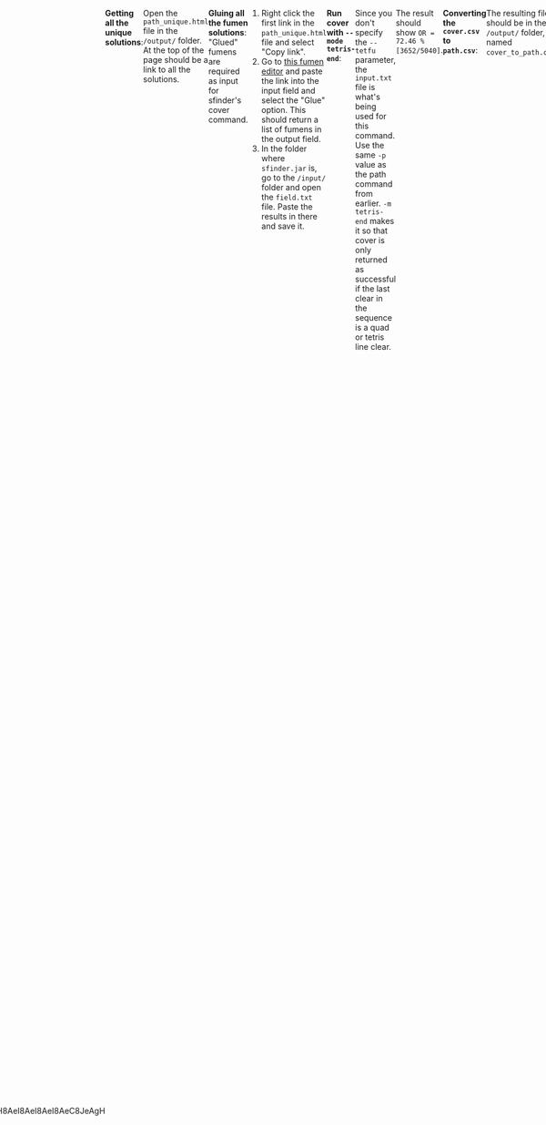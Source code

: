 ```yaml
---
title: Custom Minimals
tags:
- Solution Finder
---
```

<meta name="description" content="Description, installation, and usage of programs that will allow you to find minimals based on a cover.csv output with Hillosanation's Cover-To-Path program." />
<style>
header{max-width: 700px; left: 50%; transform: translateX(-50%); padding: 0 2em;}
body{display: flex; justify-content: center;}
.singlePage{width: -webkit-fill-available; max-width: 700px;}
</style>

## Custom Cover-Based Minimals
A special method of generating minimals, where you can get minimal sets for **maximizing a setup's quad clear chance, T-Spin chance, etc.** by converting solution finder's  [[sfinder-docs/sfinder cover.md|cover]] output into a `path.csv` file, allowing [[sfinder-docs/strict minimals|sfinder-strict-minimal]] to work its magic.
___
## Finding Custom Cover-Based Minimals
This is currently done through [SaNoy's](https://github.com/SaNoyGit/) **Cover-to-Path Script**.

#### Downloading:
1. Download the [Cover-to-Path script](https://cdn.discordapp.com/attachments/569728778985537587/982997795986350110/cover-to-path.py) and place it in the folder where `sfinder.jar` is.
2. Download the [unglueFumen script](https://cdn.discordapp.com/attachments/853378199525916732/982998615909871646/unglueFumen.js) and place it in the folder where `sfinder.jar` is.
___
## Example Path and Usage
<div style="display: flex; align-items: center;">
<div><p>
    We're going to get the minimal <strong>Quad PC</strong> solutions for this particular board. To do this we'll:
    <ol>
        <li>Get all the unique solutions for the field through path.</li>
        <li>Convert it all to their glued versions.</li>
        <li>Run cover with <code>--mode tetris-end</code>.</li>
        <li>Convert the <code>cover.csv</code> file to <code>path.csv</code>.</li>
        <li>Run sfinder-strict-minimals.</li>
    </ol>
</p></div>
<figfumen style="flex-shrink: 0" clipboard="false" height="9">v115@VgC8GeC8GeC8GeE8CeH8AeI8AeI8AeI8AeC8JeAgH</figfumen>
</div>

**Getting all the unique solutions**:
```{title="Example Path Command"}
Input:
java -jar sfinder.jar path -t v115@VgC8GeC8GeC8GeE8CeH8AeI8AeI8AeI8AeC8JeAgH -p *! -c 8

Output:
...
# Output file
Found path [unique] = 28
Found path [minimal] = 26
```
Open the `path_unique.html` file in the `/output/` folder. At the top of the page should be a link to all the solutions.

**Gluing all the fumen solutions**:<br>
"Glued" fumens are required as input for sfinder's cover command. 
1. Right click the first link in the `path_unique.html` file and select "Copy link".
2. Go to <a href="https://hsterts.github.io/Fumenities/">this fumen editor</a> and paste the link into the input field and select the "Glue" option. This should return a list of fumens in the output field.
3. In the folder where `sfinder.jar` is, go to the `/input/` folder and open the `field.txt` file. Paste the results in there and save it.

**Run cover with `--mode tetris-end`**:
```{title="Example Cover Command"}
java -jar sfinder.jar cover -p *! -m tetris-end
```
Since you don't specify the `--tetfu` parameter, the `input.txt` file is what's being used for this command. Use the same `-p` value as the path command from earlier. `-m tetris-end` makes it so that cover is only returned as successful if the last clear in the sequence is a quad or tetris line clear.

The result should show `OR = 72.46 % [3652/5040]`.

**Converting the `cover.csv` to `path.csv`**:
```{title="Example Cover-to-Path Command}
py cover-to-path.py output/cover.csv
```
The resulting file should be in the `/output/` folder, named `cover_to_path.csv`.

**Running sfinder-strict-minimals**:
If you've installed sfinder-strict-minimals properly, it should just be:
```{title="Example Sfinder-Strict-Minimals Command"}
sfinder-minimal output/cover_to_path.csv
```
The result should tell you that you need **22 solutions**. This means that those **22 solutions are required to reach 72.46% Quad PC chances** for this setup. This is our output.

Afterwards you can open the `path_minimal_strict.md` or get it through Marfung's makeMinimals script.

<div style="text-align: center;">
<fumen size="10" height="9" clipboard="false">v115@VgC8i0BthlC8Rpg0whBtglC8RpQ4ywglE8R4wwH8Q4?I8whI8whI8whC8JeAgWTADX7rDy4CwBFbU9AVVt2AFrvAA</fumen>
<fumen size="10" height="9" clipboard="false">v115@VgC8h0R4ilC8g0R4whglRpC8g0ywAtRpE8wwBtH8At?I8whI8whI8whC8JeAgWTADX7rDy4CwBFbU9AVVt2AFrvAA</fumen>
<fumen size="10" height="9" clipboard="false">v115@VgC8i0whQ4hlC8RpBtR4glC8Rpg0BtQ4glE8ywH8ww?I8whI8whI8whC8JeAgWTADX7rDy4CwBFb85AV1IEBFrvAA</fumen>
<fumen size="10" height="9" clipboard="false">v115@VgC8h0AtwhilC8g0BtR4RpC8g0AtR4glRpE8ywH8ww?I8whI8whI8whC8JeAgWTADX7rDy4CwBFb85AV1IEBFrvAA</fumen>
<fumen size="10" height="9" clipboard="false">v115@VgC8RpQ4BthlC8RpR4BtglC8i0ywglE8g0Q4wwH8wh?I8whI8whI8whC8JeAgWTADX7rDy4CwBFb85AQl2KBFrvAA</fumen>
<fumen size="10" height="9" clipboard="false">v115@VgC8h0R4AtRpC8g0R4BtRpC8g0ywilE8wwAtglH8wh?I8whI8whI8whC8JeAgWTADX7rDy4CwBFb85AQl2KBFrvAA</fumen>
<fumen size="10" height="9" clipboard="false">v115@VgC8RpywAtg0C8RpglwwBtg0C8ilR4h0E8R4AtH8wh?I8whI8whI8whC8JeAgWTADX7rDy4CwBFb85AQl2KBFrvAA</fumen>
<fumen size="10" height="9" clipboard="false">v115@VgC8glQ4ywRpC8glR4wwg0RpC8hlBti0E8Q4BtH8wh?I8whI8whI8whC8JeAgWTADX7rDy4CwBFb85AQl2KBFrvAA</fumen>
<fumen size="10" height="9" clipboard="false">v115@VgC8ilR4RpC8BtR4g0RpC8glBtwwi0E8ywH8whI8wh?I8whI8whC8JeAgWTADX7rDy4CwBFb85AQVk2AFrvAA</fumen>
<fumen size="10" height="9" clipboard="false">v115@VgC8RpBti0C8RpglBtR4C8ilwwR4g0E8ywH8whI8wh?I8whI8whC8JeAgWTADX7rDy4CwBFb85AQVk2AFrvAA</fumen>
<fumen size="10" height="9" clipboard="false">v115@VgC8ywwhAtRpC8g0wwQ4BtRpC8i0AtilE8R4glH8Q4?I8whI8whI8whC8JeAgWSADX7rDy4CwBFbMOBuccRAyfAAA</fumen>
<fumen size="10" height="9" clipboard="false">v115@VgC8RpQ4whywC8RpR4AtwwglC8i0Q4ilE8g0BtH8At?I8whI8whI8whC8JeAgWSADX7rDy4CwBFbMOBuccRAyfAAA</fumen>
<fumen size="10" height="9" clipboard="false">v115@VgC8i0R4hlC8RpywAtglC8Rpg0wwBtglE8R4AtH8wh?I8whI8whI8whC8JeAgWSADX7rDy4CwBFb0KBusnRAyfAAA</fumen>
<fumen size="10" height="9" clipboard="false">v115@VgC8h0BtilC8g0Q4ywRpC8g0R4wwglRpE8Q4BtH8wh?I8whI8whI8whC8JeAgWSADX7rDy4CwBFb0KBusnRAyfAAA</fumen>
<fumen size="10" height="9" clipboard="false">v115@VgC8i0whBtglC8Rpg0R4BtC8RpR4ilE8ywH8wwI8wh?I8whI8whC8JeAgWSADX7rDy4CwBFb0KBOIjRAyfAAA</fumen>
<fumen size="10" height="9" clipboard="false">v115@VgC8g0R4whilC8R4BtglRpC8i0BtRpE8ywH8wwI8wh?I8whI8whC8JeAgWSADX7rDy4CwBFb0KBOIjRAyfAAA</fumen>
<fumen size="10" height="9" clipboard="false">v115@VgC8ywAtQ4hlC8g0wwBtR4glC8i0RpQ4glE8AtRpH8?whI8whI8whI8whC8JeAgWSADX7rDy4CwBFbEEBuCqRAyfAA?A</fumen>
<fumen size="10" height="9" clipboard="false">v115@VgC8h0AtQ4ywC8g0BtR4wwglC8g0AtRpilE8RpQ4H8?whI8whI8whI8whC8JeAgWSADX7rDy4CwBFbEEBuCqRAyfAA?A</fumen>
<fumen size="10" height="9" clipboard="false">v115@VgC8BtRpi0C8ilQ4ywC8glBtR4wwg0E8RpQ4H8whI8?whI8whI8whC8JeAgWSADX7rDy4CwBFbEEBOrwRAyfAAA</fumen>
<fumen size="10" height="9" clipboard="false">v115@VgC8ilRpR4C8ywAti0C8glwwBtR4g0E8AtRpH8whI8?whI8whI8whC8JeAgWSADX7rDy4CwBFbEEBOrwRAyfAAA</fumen>
<fumen size="10" height="9" clipboard="false">v115@VgC8ywRpR4C8ilAti0C8glwwBtR4g0E8AtRpH8whI8?whI8whI8whC8JeAgWSADX7rDy4CwBFbEEBOrwRAyfAAA</fumen>
<fumen size="10" height="9" clipboard="false">v115@VgC8BtRpywC8ilQ4i0C8glBtR4wwg0E8RpQ4H8whI8?whI8whI8whC8JeAgWSADX7rDy4CwBFbEEBOrwRAyfAAA</fumen>
</div>

And that's your output. You can use other `--mode` values for cover to get different outputs, like T-Spin minimals for a certain setup or things like that. Read more about it over at the [[sfinder-docs/sfinder cover|sfinder cover documentation]].

<hr>
<div class="credits">
	<div class="stat">
		<h4>Credits</h4>
		<ul>
			<li><strong>Writer</strong>: Hsterts</li>
			<li><strong>Consultation</strong>: Marfung37, smdbs, torchlight</li>
		</ul>
		<h4>References</h4>
		<ul>
            <li>
                <strong>Custom Cover-Based Minimals</strong>: <a href="https://github.com/SaNoyGit/">Hillosanation</a><br>
                <ul><li><a href="https://cdn.discordapp.com/attachments/569728778985537587/982997795986350110/cover-to-path.py">Cover-To-Path Script</a></li></ul>
                <ul><li><a href="https://cdn.discordapp.com/attachments/853378199525916732/982998615909871646/unglueFumen.js">Unglue Fumen Script</a></li></ul>
            </li>
		</ul>
	</div>
</div>